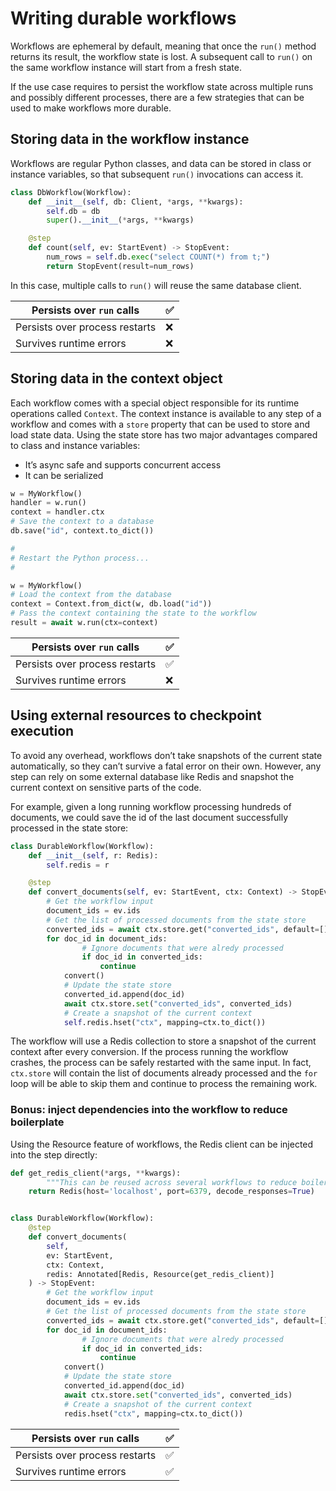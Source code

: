 # Writing durable workflows

Workflows are ephemeral by default, meaning that once the `run()` method returns its result, the workflow state is lost. A subsequent call to `run()` on the same workflow instance will start from a fresh state.

If the use case requires to persist the workflow state  across multiple runs and possibly different processes, there are a few strategies that can be used to make workflows more durable.

## Storing data in the workflow instance

Workflows are regular Python classes, and data can be stored in class or instance variables, so that subsequent `run()` invocations can access it.

```python
class DbWorkflow(Workflow):
    def __init__(self, db: Client, *args, **kwargs):
        self.db = db
        super().__init__(*args, **kwargs)

    @step
    def count(self, ev: StartEvent) -> StopEvent:
        num_rows = self.db.exec("select COUNT(*) from t;")
        return StopEvent(result=num_rows)
```

In this case, multiple calls to `run()` will reuse the same database client.

| Persists over `run` calls | ✅ |
| --- | --- |
| Persists over process restarts | ❌ |
| Survives runtime errors | ❌ |

## Storing data in the context object

Each workflow comes with a special object responsible for its runtime operations called `Context`. The context instance is available to any step of a workflow and comes with a `store` property that can be used to store and load state data. Using the state store has two major advantages compared to class and instance variables:

- It’s async safe and supports concurrent access
- It can be serialized

```python
w = MyWorkflow()
handler = w.run()
context = handler.ctx
# Save the context to a database
db.save("id", context.to_dict())

#
# Restart the Python process...
#

w = MyWorkflow()
# Load the context from the database
context = Context.from_dict(w, db.load("id"))
# Pass the context containing the state to the workflow
result = await w.run(ctx=context)
```

| Persists over `run` calls | ✅ |
| --- | --- |
| Persists over process restarts | ✅ |
| Survives runtime errors | ❌ |

## Using external resources to checkpoint execution

To avoid any overhead, workflows don’t take snapshots of the current state automatically, so they can’t survive a fatal error on their own. However, any step can rely on some external database like Redis and snapshot the current context on sensitive parts of the code.

For example, given a long running workflow processing hundreds of documents, we could save the id of the last document successfully processed in the state store:

```python
class DurableWorkflow(Workflow):
    def __init__(self, r: Redis):
        self.redis = r

    @step
    def convert_documents(self, ev: StartEvent, ctx: Context) -> StopEvent:
        # Get the workflow input
        document_ids = ev.ids
        # Get the list of processed documents from the state store
        converted_ids = await ctx.store.get("converted_ids", default=[])
        for doc_id in document_ids:
		        # Ignore documents that were alredy processed
		        if doc_id in converted_ids:
		            continue
            convert()
            # Update the state store
            converted_id.append(doc_id)
            await ctx.store.set("converted_ids", converted_ids)
            # Create a snapshot of the current context
            self.redis.hset("ctx", mapping=ctx.to_dict())
```

The workflow will use a Redis collection to store a snapshot of the current context after every conversion. If the process running the workflow crashes, the process can be safely restarted with the same input. In fact, `ctx.store` will contain the list of documents already processed and the `for` loop will be able to skip them and continue to process the remaining work.

### Bonus: inject dependencies into the workflow to reduce boilerplate

Using the Resource feature of workflows, the Redis client can be injected into the step directly:

```python
def get_redis_client(*args, **kwargs):
		"""This can be reused across several workflows to reduce boilerplate"""
    return Redis(host='localhost', port=6379, decode_responses=True)


class DurableWorkflow(Workflow):
    @step
    def convert_documents(
        self,
        ev: StartEvent,
        ctx: Context,
        redis: Annotated[Redis, Resource(get_redis_client)]
    ) -> StopEvent:
        # Get the workflow input
        document_ids = ev.ids
        # Get the list of processed documents from the state store
        converted_ids = await ctx.store.get("converted_ids", default=[])
        for doc_id in document_ids:
		        # Ignore documents that were alredy processed
		        if doc_id in converted_ids:
		            continue
            convert()
            # Update the state store
            converted_id.append(doc_id)
            await ctx.store.set("converted_ids", converted_ids)
            # Create a snapshot of the current context
            redis.hset("ctx", mapping=ctx.to_dict())
```

| Persists over `run` calls | ✅ |
| --- | --- |
| Persists over process restarts | ✅ |
| Survives runtime errors | ✅ |
